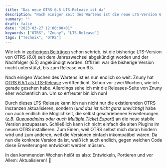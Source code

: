 ```yaml
---
title: "Das neue OTRS 6.5 LTS-Release ist da"
description: "Nach einiger Zeit des Wartens ist die neue LTS-Version 6.5 von OTRS von Znuny veröffentlicht worden."
summary: ""
draft: false
date: "2023-03-27 12:00:00+01"
keywords: ["OTRS", "Znuny", "LTS-Release"]
tags: ["Technik", "OTRS"]
---
```


Wie ich in [vorherigen Beiträgen](/post/znunyotrslts2023) schon schrieb, ist die bisherige LTS-Version von OTRS (_6.0_) seit dem Jahreswechsel abgekündigt worden und der Nachfolger (_6.5_) angekündigt worden. Offiziell war die bisherige Version nocht unterstützt, bis zum Release von 6.5.

Nach einigen Wochen des Wartens ist es nun endlich so weit: Znuny hat [OTRS 6.5.1 als LTS-Release](https://www.znuny.org/de/releases/znuny-lts-6-5-1) veröffentlicht. Schon vor zwei Wochen, wie ich gerade gesehen habe. Allerdings sehe ich mir die Releases-Seite von Znuny eher wöchentlich an. Um so erfreuter bin ich nun!

Durch dieses LTS-Release kann ich nun nicht nur die existierenden OTRS Inszanzen aktualisieren, sondern (_und das ist nicht ganz unwichtig_) habe nun auch endlich die Möglichkeit, die selbst geschriebenen Erweiterungen (_z.B. [Queueadmins](https://zivgitlab.uni-muenster.de/wwuit-anw/webanwendungen/otrs/OTRS_TemplateSignatureAddOn) oder auch [Multiple Ticket Export](https://zivgitlab.uni-muenster.de/wwuit-anw/webanwendungen/otrs/OTRS_MultipleTicketExport)_) an die neue stabile Version anzupassen. Schließlich kann ich nicht einfach die alten Plugins im neuen OTRS installieren. Zum Einen, weil OTRS selbst mich daran hindern wird und zum anderen, weil die Versionen einfach inkompatibel wären. Da nun die konkrete Version da ist, weiß ich auch endlich, gegen welchen Code diese Erweiterungen entwickelt werden müssen.

In den kommenden Wochen heißt es also: Entwickeln, Portieren und vor Allem: Aktualisieren! 🥳
